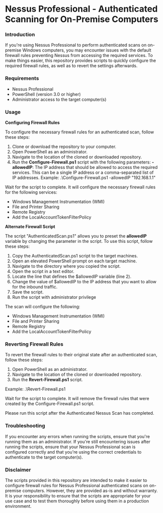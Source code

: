 <h1>Nessus Professional - Authenticated Scanning for On-Premise Computers</h1>

<h3>Introduction</h3>
If you're using Nessus Professional to perform authenticated scans on on-premise Windows computers, you may encounter issues with the default firewall rules preventing Nessus from accessing the required services. To make things easier, this repository provides scripts to quickly configure the required firewall rules, as well as to revert the settings afterwards.

<h3>Requirements</h3>
<ul><li>Nessus Professional</li>
<li>PowerShell (version 3.0 or higher)</li>
<li>Administrator access to the target computer(s)</li></ul>

<h3>Usage</h3>

<strong>Configuring Firewall Rules</strong>

To configure the necessary firewall rules for an authenticated scan, follow these steps:
1. Clone or download the repository to your computer.
2. Open PowerShell as an administrator.
3. Navigate to the location of the cloned or downloaded repository.
4. Run the <strong>Configure-Firewall.ps1</strong> script with the following parameters:
<strong>-allowedIP</strong>: The IP address that should be allowed to access the required services. This can be a single IP address or a comma-separated list of IP addresses.
Example: .\Configure-Firewall.ps1 -allowedIP "192.168.1.1"

Wait for the script to complete. It will configure the necessary firewall rules for the following services:

- Windows Management Instrumentation (WMI)
- File and Printer Sharing
- Remote Registry
- Add the LocalAccountTokenFilterPolicy

<strong>Alternate Firewall Script</strong>

The script "AuthenticatedScan.ps1" allows you to preset the <strong>allowedIP</strong> variable by changing the parameter in the script. To use this script, follow these steps:
1. Copy the AuthenticatedScan.ps1 script to the target machines.
2. Open an elevated PowerShell prompt on each target machine.
3. Navigate to the directory where you copied the script.
4. Open the script in a text editor.
5. Locate the line that defines the $allowedIP variable (line 2).
6. Change the value of $allowedIP to the IP address that you want to allow for the inbound traffic.
7. Save the script.
8. Run the script with administrator privilege

The scan will configure the following:

- Windows Management Instrumentation (WMI)
- File and Printer Sharing
- Remote Registry
- Add the LocalAccountTokenFilterPolicy

<h3>Reverting Firewall Rules</h3>

To revert the firewall rules to their original state after an authenticated scan, follow these steps:
1. Open PowerShell as an administrator.
2. Navigate to the location of the cloned or downloaded repository.
3. Run the <strong>Revert-Firewall.ps1</strong> script.

Example: .\Revert-Firewall.ps1

Wait for the script to complete. It will remove the firewall rules that were created by the Configure-Firewall.ps1 script.

Please run this script after the Authenticated Nessus Scan has completed.

<h3>Troubleshooting</h3>

If you encounter any errors when running the scripts, ensure that you're running them as an administrator.
If you're still encountering issues after running the scripts, ensure that your Nessus Professional scan is configured correctly and that you're using the correct credentials to authenticate to the target computer(s).

<h3>Disclaimer</h3>

The scripts provided in this repository are intended to make it easier to configure firewall rules for Nessus Professional authenticated scans on on-premise computers. However, they are provided as-is and without warranty. It is your responsibility to ensure that the scripts are appropriate for your use case and to test them thoroughly before using them in a production environment.
